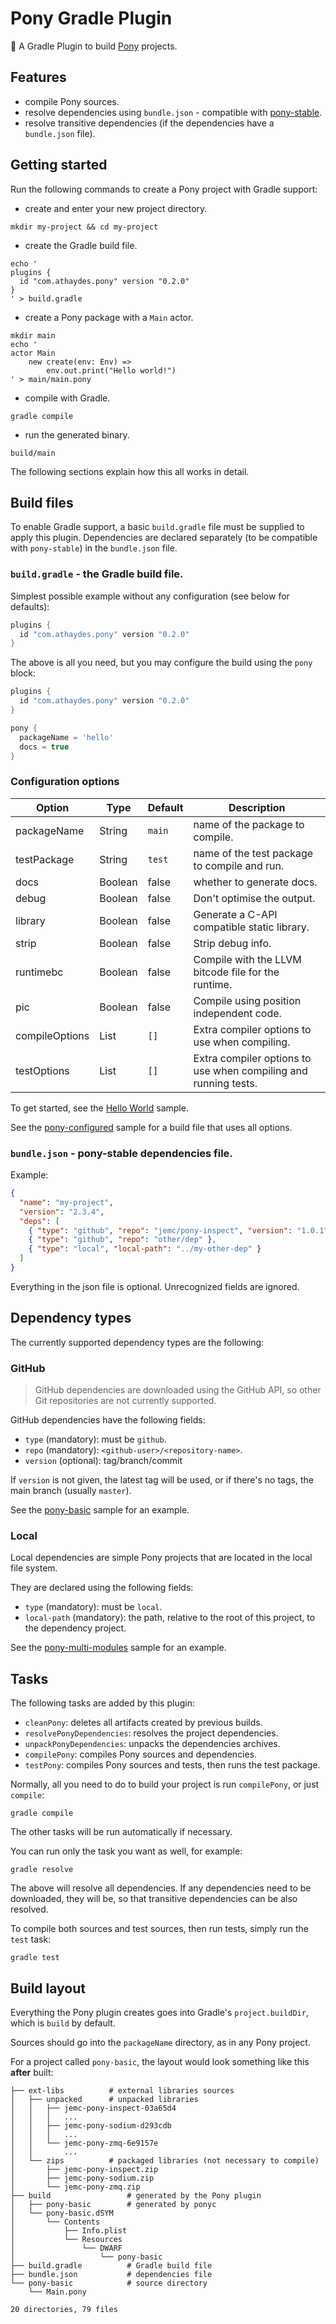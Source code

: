 # Pony Gradle Plugin

🐴 A Gradle Plugin to build [Pony](http://www.ponylang.org/) projects.

## Features

* compile Pony sources.
* resolve dependencies using `bundle.json` - compatible with [pony-stable](https://github.com/jemc/pony-stable).
* resolve transitive dependencies (if the dependencies have a `bundle.json` file).

## Getting started

Run the following commands to create a Pony project with Gradle support:

* create and enter your new project directory.

```
mkdir my-project && cd my-project
```

* create the Gradle build file.

```
echo '
plugins {
  id "com.athaydes.pony" version "0.2.0"
}
' > build.gradle
```

* create a Pony package with a `Main` actor.

```
mkdir main
echo '
actor Main
    new create(env: Env) =>
        env.out.print("Hello world!")
' > main/main.pony
```

* compile with Gradle.

```
gradle compile
```

* run the generated binary.

```
build/main
```

The following sections explain how this all works in detail.

## Build files

To enable Gradle support, a basic `build.gradle` file must be supplied to apply this plugin.
Dependencies are declared separately (to be compatible with `pony-stable`) in the `bundle.json` file.

### `build.gradle` - the Gradle build file.

Simplest possible example without any configuration (see below for defaults):

```groovy
plugins {
  id "com.athaydes.pony" version "0.2.0"
}
```

The above is all you need, but you may configure the build using the `pony` block:

```groovy
plugins {
  id "com.athaydes.pony" version "0.2.0"
}

pony {
  packageName = 'hello'
  docs = true
}
```

### Configuration options

| Option | Type | Default | Description |
|--------|------|---------|-------------|
|packageName|String|`main`|name of the package to compile.|
|testPackage|String|`test`|name of the test package to compile and run.|
|docs|Boolean|false|whether to generate docs.|
|debug|Boolean|false|Don't optimise the output.|
|library|Boolean|false|Generate a C-API compatible static library.|
|strip|Boolean|false|Strip debug info.| 
|runtimebc|Boolean|false|Compile with the LLVM bitcode file for the runtime.|
|pic|Boolean|false|Compile using position independent code.|
|compileOptions|List|`[]`|Extra compiler options to use when compiling.|
|testOptions|List|`[]`|Extra compiler options to use when compiling and running tests.|

To get started, see the [Hello World](samples/hello-world) sample.

See the [pony-configured](samples/pony-configured) sample for a build file that uses all options. 

### `bundle.json` - pony-stable dependencies file.

Example:

```json
{
  "name": "my-project",
  "version": "2.3.4",
  "deps": [
    { "type": "github", "repo": "jemc/pony-inspect", "version": "1.0.1" },
    { "type": "github", "repo": "other/dep" },
    { "type": "local", "local-path": "../my-other-dep" }
  ]
}
```

Everything in the json file is optional. Unrecognized fields are ignored.

## Dependency types

The currently supported dependency types are the following:

### GitHub

> GitHub dependencies are downloaded using the GitHub API, so other Git repositories are not
  currently supported.

GitHub dependencies have the following fields:

* `type` (mandatory): must be `github`.
* `repo` (mandatory): `<github-user>/<repository-name>`.
* `version` (optional): tag/branch/commit

If `version` is not given, the latest tag will be used, or if there's no tags, the main branch
(usually `master`).

See the [pony-basic](samples/pony-basic) sample for an example.

### Local

Local dependencies are simple Pony projects that are located in the local file system.

They are declared using the following fields:

* `type` (mandatory): must be `local`.
* `local-path` (mandatory): the path, relative to the root of this project, to the dependency project.

See the [pony-multi-modules](samples/pony-multi-modules) sample for an example.

## Tasks

The following tasks are added by this plugin:

* `cleanPony`: deletes all artifacts created by previous builds.
* `resolvePonyDependencies`: resolves the project dependencies.
* `unpackPonyDependencies`: unpacks the dependencies archives.
* `compilePony`: compiles Pony sources and dependencies.
* `testPony`: compiles Pony sources and tests, then runs the test package.

Normally, all you need to do to build your project is run `compilePony`, or just `compile`:

```
gradle compile
```

The other tasks will be run automatically if necessary.

You can run only the task you want as well, for example:

```
gradle resolve
```

The above will resolve all dependencies. If any dependencies need to be downloaded, they will be,
so that transitive dependencies can be also resolved.

To compile both sources and test sources, then run tests, simply run the `test` task:

```
gradle test
```

## Build layout

Everything the Pony plugin creates goes into Gradle's `project.buildDir`, which is `build` by default.

Sources should go into the `packageName` directory, as in any Pony project.

For a project called `pony-basic`, the layout would look something like this **after** built:

```
├── ext-libs          # external libraries sources
│   ├── unpacked      # unpacked libraries
│   │   ├── jemc-pony-inspect-03a65d4
│   │   │   ...
│   │   ├── jemc-pony-sodium-d293cdb
│   │   │   ...
│   │   └── jemc-pony-zmq-6e9157e
│   │       ...
│   └── zips          # packaged libraries (not necessary to compile)
│       ├── jemc-pony-inspect.zip
│       ├── jemc-pony-sodium.zip
│       └── jemc-pony-zmq.zip
├── build                 # generated by the Pony plugin
│   ├── pony-basic        # generated by ponyc
│   └── pony-basic.dSYM
│       └── Contents
│           ├── Info.plist
│           └── Resources
│               └── DWARF
│                   └── pony-basic
├── build.gradle          # Gradle build file
├── bundle.json           # dependencies file
└── pony-basic            # source directory
    └── Main.pony

20 directories, 79 files
```

